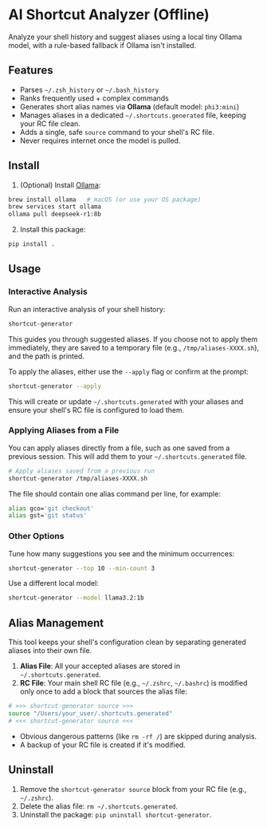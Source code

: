 # AI Shortcut Analyzer (Offline)

Analyze your shell history and suggest aliases using a local tiny Ollama model, with a rule-based fallback if Ollama isn't installed.

## Features
- Parses `~/.zsh_history` or `~/.bash_history`
- Ranks frequently used + complex commands
- Generates short alias names via **Ollama** (default model: `phi3:mini`)
- Manages aliases in a dedicated `~/.shortcuts.generated` file, keeping your RC file clean.
- Adds a single, safe `source` command to your shell's RC file.
- Never requires internet once the model is pulled.

## Install

1) (Optional) Install [Ollama](https://ollama.com/):
```bash
brew install ollama   # macOS (or use your OS package)
brew services start ollama
ollama pull deepseek-r1:8b
```

2) Install this package:
```bash
pip install .
```

## Usage

### Interactive Analysis

Run an interactive analysis of your shell history:
```bash
shortcut-generator
```
This guides you through suggested aliases. If you choose not to apply them immediately, they are saved to a temporary file (e.g., `/tmp/aliases-XXXX.sh`), and the path is printed.

To apply the aliases, either use the `--apply` flag or confirm at the prompt:
```bash
shortcut-generator --apply
```
This will create or update `~/.shortcuts.generated` with your aliases and ensure your shell's RC file is configured to load them.

### Applying Aliases from a File

You can apply aliases directly from a file, such as one saved from a previous session. This will add them to your `~/.shortcuts.generated` file.

```bash
# Apply aliases saved from a previous run
shortcut-generator /tmp/aliases-XXXX.sh
```

The file should contain one alias command per line, for example:
```sh
alias gco='git checkout'
alias gst='git status'
```

### Other Options

Tune how many suggestions you see and the minimum occurrences:
```bash
shortcut-generator --top 10 --min-count 3
```

Use a different local model:
```bash
shortcut-generator --model llama3.2:1b
```

## Alias Management

This tool keeps your shell's configuration clean by separating generated aliases into their own file.

1.  **Alias File**: All your accepted aliases are stored in `~/.shortcuts.generated`.
2.  **RC File**: Your main shell RC file (e.g., `~/.zshrc`, `~/.bashrc`) is modified only once to add a block that sources the alias file:

```sh
# >>> shortcut-generator source >>>
source "/Users/your_user/.shortcuts.generated"
# <<< shortcut-generator source <<<
```

- Obvious dangerous patterns (like `rm -rf /`) are skipped during analysis.
- A backup of your RC file is created if it's modified.

## Uninstall

1.  Remove the `shortcut-generator source` block from your RC file (e.g., `~/.zshrc`).
2.  Delete the alias file: `rm ~/.shortcuts.generated`.
3.  Uninstall the package: `pip uninstall shortcut-generator`.
